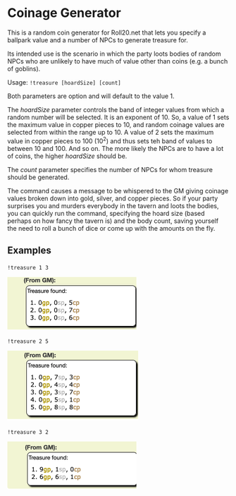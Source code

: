 # Coinage Generator

This is a random coin generator for Roll20.net that lets you specify a ballpark value and a number of NPCs to generate treasure for.

Its intended use is the scenario in which the party loots bodies of random NPCs who are unlikely to have much of value other than coins (e.g. a bunch of goblins).

Usage: <code>!treasure [hoardSize] [count]</code>

Both parameters are option and will default to the value 1.

The <em>hoardSize</em> parameter controls the band of integer values from which a random number will be selected. It is an exponent of 10. So, a value of 1 sets the maximum value in copper pieces to 10, and random coinage values are selected from within the range up to 10. A value of 2 sets the maximum value in copper pieces to 100 (10<sup>2</sup>) and thus sets teh band of values to between 10 and 100. And so on. The more likely the NPCs are to have a lot of coins, the higher <em>hoardSize</em> should be.

The <em>count</em> parameter specifies the number of NPCs for whom treasure should be generated.

The command causes a message to be whispered to the GM giving coinage values broken down into gold, silver, and copper pieces. So if your party surprises you and murders everybody in the tavern and loots the bodies, you can quickly run the command, specifying the hoard size (based perhaps on how fancy the tavern is) and the body count, saving yourself the need to roll a bunch of dice or come up with the amounts on the fly.

## Examples

<p><code>!treasure 1 3</code></p>

![Image treasure 1 3](example-1-3.png)

<p><code>!treasure 2 5</code></p>

![Image treasure 2 5](example-2-5.png)

<p><code>!treasure 3 2</code></p>

![Image treasure 3 2](example-3-2.png)
